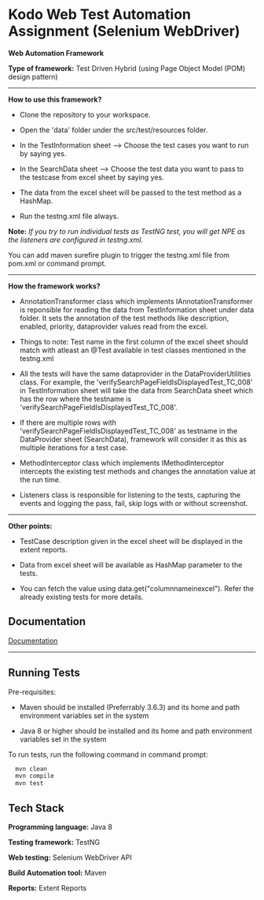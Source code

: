 
# Kodo Web Test Automation Assignment (Selenium WebDriver)

**Web Automation Framework**

**Type of framework:** Test Driven Hybrid (using Page Object Model (POM) design pattern)

--------------
**How to use this framework?**

- Clone the repository to your workspace.

- Open the 'data' folder under the src/test/resources folder.

- In the TestInformation sheet --> Choose the test cases you want to run by saying yes.

- In the SearchData sheet --> Choose the test data you want to pass to the testcase from excel sheet by saying yes.

- The data from the excel sheet will be passed to the test method as a HashMap.

- Run the testng.xml file always.

**Note:** *If you try to run individual tests as TestNG test, you will get NPE as the listeners are configured in testng.xml.*

You can add maven surefire plugin to trigger the testng.xml file from pom.xml or command prompt.

---
**How the framework works?**

- AnnotationTransformer class which implements IAnnotationTransformer is reponsible for reading the data from TestInformation sheet under data folder. It sets the annotation of the test methods like description, enabled, priority, dataprovider values read from the excel.

- Things to note: Test name in the first column of the excel sheet should match with atleast an @Test available in test classes mentioned in the testng.xml

- All the tests will have the same dataprovider in the DataProviderUtilities class. For example, the 'verifySearchPageFieldIsDisplayedTest_TC_008' in TestInformation sheet will take the data from SearchData sheet which has the row where the testname is 'verifySearchPageFieldIsDisplayedTest_TC_008'.

- If there are multiple rows with 'verifySearchPageFieldIsDisplayedTest_TC_008' as testname in the DataProvider sheet (SearchData), framework will consider it as this as multiple iterations for a test case.

- MethodInterceptor class which implements IMethodInterceptor intercepts the existing test methods and changes the annotation value at the run time.

- Listeners class is responsible for listening to the tests, capturing the events and logging the pass, fail, skip logs with or without screenshot.

---


**Other points:**

- TestCase description given in the excel sheet will be displayed in the extent reports.

- Data from excel sheet will be available as HashMap parameter to the tests.

- You can fetch the value using data.get("columnnameinexcel"). Refer the already existing tests for more details.

 
 
## Documentation
[Documentation](C:/Users/asus/eclipse-workspace/KodoAutomationAssignment/doc/index.html)

  
---
## Running Tests

Pre-requisites:

- Maven should be installed (Preferrably 3.6.3) and its home and path environment variables set in the system

- Java 8 or higher should be installed and its home and path environment variables set in the system

To run tests, run the following command in command prompt:

```bash
  mvn clean
  mvn compile
  mvn test
```


  
## Tech Stack

**Programming language:** Java 8

**Testing framework:** TestNG

**Web testing:** Selenium WebDriver API

**Build Automation tool:** Maven

**Reports:** Extent Reports

  